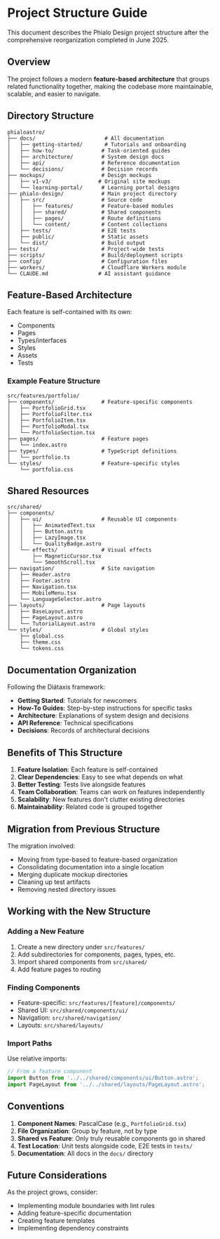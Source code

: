# Project Structure Guide

This document describes the Phialo Design project structure after the comprehensive reorganization completed in June 2025.

## Overview

The project follows a modern **feature-based architecture** that groups related functionality together, making the codebase more maintainable, scalable, and easier to navigate.

## Directory Structure

```
phialoastro/
├── docs/                      # All documentation
│   ├── getting-started/       # Tutorials and onboarding
│   ├── how-to/               # Task-oriented guides
│   ├── architecture/         # System design docs
│   ├── api/                  # Reference documentation
│   └── decisions/            # Decision records
├── mockups/                  # Design mockups
│   ├── v1-v3/               # Original site mockups
│   └── learning-portal/      # Learning portal designs
├── phialo-design/            # Main project directory
│   ├── src/                  # Source code
│   │   ├── features/         # Feature-based modules
│   │   ├── shared/           # Shared components
│   │   ├── pages/            # Route definitions
│   │   └── content/          # Content collections
│   ├── tests/                # E2E tests
│   ├── public/               # Static assets
│   └── dist/                 # Build output
├── tests/                    # Project-wide tests
├── scripts/                  # Build/deployment scripts
├── config/                   # Configuration files
├── workers/                  # Cloudflare Workers module
└── CLAUDE.md                # AI assistant guidance
```

## Feature-Based Architecture

Each feature is self-contained with its own:
- Components
- Pages
- Types/interfaces
- Styles
- Assets
- Tests

### Example Feature Structure

```
src/features/portfolio/
├── components/               # Feature-specific components
│   ├── PortfolioGrid.tsx
│   ├── PortfolioFilter.tsx
│   ├── PortfolioItem.tsx
│   ├── PortfolioModal.tsx
│   └── PortfolioSection.tsx
├── pages/                    # Feature pages
│   └── index.astro
├── types/                    # TypeScript definitions
│   └── portfolio.ts
└── styles/                   # Feature-specific styles
    └── portfolio.css
```

## Shared Resources

```
src/shared/
├── components/
│   ├── ui/                   # Reusable UI components
│   │   ├── AnimatedText.tsx
│   │   ├── Button.astro
│   │   ├── LazyImage.tsx
│   │   └── QualityBadge.astro
│   └── effects/              # Visual effects
│       ├── MagneticCursor.tsx
│       └── SmoothScroll.tsx
├── navigation/               # Site navigation
│   ├── Header.astro
│   ├── Footer.astro
│   ├── Navigation.tsx
│   ├── MobileMenu.tsx
│   └── LanguageSelector.astro
├── layouts/                  # Page layouts
│   ├── BaseLayout.astro
│   ├── PageLayout.astro
│   └── TutorialLayout.astro
└── styles/                   # Global styles
    ├── global.css
    ├── theme.css
    └── tokens.css
```

## Documentation Organization

Following the Diátaxis framework:

- **Getting Started**: Tutorials for newcomers
- **How-To Guides**: Step-by-step instructions for specific tasks
- **Architecture**: Explanations of system design and decisions
- **API Reference**: Technical specifications
- **Decisions**: Records of architectural decisions

## Benefits of This Structure

1. **Feature Isolation**: Each feature is self-contained
2. **Clear Dependencies**: Easy to see what depends on what
3. **Better Testing**: Tests live alongside features
4. **Team Collaboration**: Teams can work on features independently
5. **Scalability**: New features don't clutter existing directories
6. **Maintainability**: Related code is grouped together

## Migration from Previous Structure

The migration involved:
- Moving from type-based to feature-based organization
- Consolidating documentation into a single location
- Merging duplicate mockup directories
- Cleaning up test artifacts
- Removing nested directory issues

## Working with the New Structure

### Adding a New Feature

1. Create a new directory under `src/features/`
2. Add subdirectories for components, pages, types, etc.
3. Import shared components from `src/shared/`
4. Add feature pages to routing

### Finding Components

- Feature-specific: `src/features/[feature]/components/`
- Shared UI: `src/shared/components/ui/`
- Navigation: `src/shared/navigation/`
- Layouts: `src/shared/layouts/`

### Import Paths

Use relative imports:
```typescript
// From a feature component
import Button from '../../shared/components/ui/Button.astro';
import PageLayout from '../../shared/layouts/PageLayout.astro';
```

## Conventions

1. **Component Names**: PascalCase (e.g., `PortfolioGrid.tsx`)
2. **File Organization**: Group by feature, not by type
3. **Shared vs Feature**: Only truly reusable components go in shared
4. **Test Location**: Unit tests alongside code, E2E tests in `tests/`
5. **Documentation**: All docs in the `docs/` directory

## Future Considerations

As the project grows, consider:
- Implementing module boundaries with lint rules
- Adding feature-specific documentation
- Creating feature templates
- Implementing dependency constraints